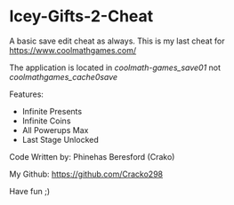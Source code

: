 # Icey-Gifts-2-Cheat
A basic save edit cheat as always. This is my last cheat for https://www.coolmathgames.com/

The application is located in *coolmath-games_save01* not *coolmathgames_cache0save*

Features:

- Infinite Presents
- Infinite Coins
- All Powerups Max
- Last Stage Unlocked

Code Written by: Phinehas Beresford (Crako)

My Github: https://github.com/Cracko298

Have fun ;)
